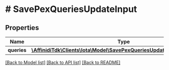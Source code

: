 # # SavePexQueriesUpdateInput

## Properties

| Name        | Type                                                                                                                    | Description | Notes      |
| ----------- | ----------------------------------------------------------------------------------------------------------------------- | ----------- | ---------- |
| **queries** | [**\AffinidiTdk\Clients\Iota\Model\SavePexQueriesUpdateInputQueriesInner[]**](SavePexQueriesUpdateInputQueriesInner.md) |             | [optional] |

[[Back to Model list]](../../README.md#models) [[Back to API list]](../../README.md#endpoints) [[Back to README]](../../README.md)
